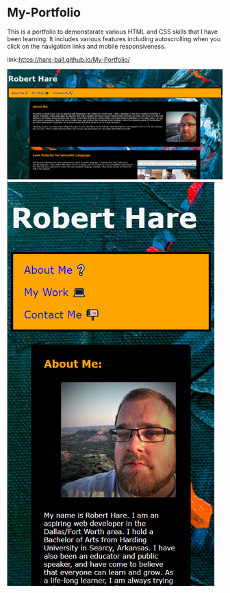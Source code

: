 # My-Portfolio

This is a portfolio to demonstarate various HTML and CSS skills that I have been learning. It includes various features including autoscrolling when you click on the navigation links and mobile responsiveness.

link:https://hare-ball.github.io/My-Portfolio/

<img src="./Assets/images/Portfolio Screengrab.png" alt="Portfolio Picture">
<img src="./Assets/images/Portfolio Screengrab Responsive.png" alt="Portfolio Picture">